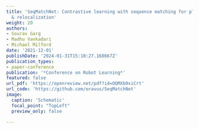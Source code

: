 ```yaml
---
title: 'SeqMatchNet: Contrastive learning with sequence matching for place recognition
  & relocalization'
weight: 20
authors:
- Sourav Garg
- Madhu Vankadari
- Michael Milford
date: '2021-12-01'
publishDate: '2024-01-31T15:10:27.168667Z'
publication_types:
- paper-conference
publication: '*Conference on Robot Learning*'
featured: false
url_pdf: 'https://openreview.net/pdf?id=OQMXb0xiCrt'
url_code: 'https://github.com/oravus/SeqMatchNet'
image:
  caption: 'Schematic'
  focal_point: "TopLeft"
  preview_only: false

---
```

